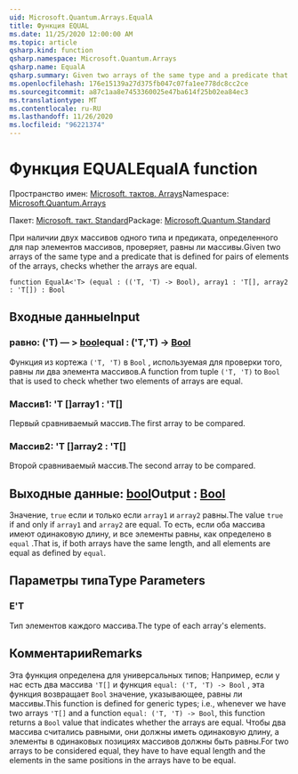 ```yaml
---
uid: Microsoft.Quantum.Arrays.EqualA
title: Функция EQUAL
ms.date: 11/25/2020 12:00:00 AM
ms.topic: article
qsharp.kind: function
qsharp.namespace: Microsoft.Quantum.Arrays
qsharp.name: EqualA
qsharp.summary: Given two arrays of the same type and a predicate that is defined for pairs of elements of the arrays, checks whether the arrays are equal.
ms.openlocfilehash: 176e15139a27d375fb047c07fa1ee778dc8cc2ce
ms.sourcegitcommit: a87c1aa8e7453360025e47ba614f25b02ea84ec3
ms.translationtype: MT
ms.contentlocale: ru-RU
ms.lasthandoff: 11/26/2020
ms.locfileid: "96221374"
---
```

# <a name="equala-function"></a><span data-ttu-id="51d44-102">Функция EQUAL</span><span class="sxs-lookup"><span data-stu-id="51d44-102">EqualA function</span></span>

<span data-ttu-id="51d44-103">Пространство имен: [Microsoft. тактов. Arrays](xref:Microsoft.Quantum.Arrays)</span><span class="sxs-lookup"><span data-stu-id="51d44-103">Namespace: [Microsoft.Quantum.Arrays](xref:Microsoft.Quantum.Arrays)</span></span>

<span data-ttu-id="51d44-104">Пакет: [Microsoft. такт. Standard](https://nuget.org/packages/Microsoft.Quantum.Standard)</span><span class="sxs-lookup"><span data-stu-id="51d44-104">Package: [Microsoft.Quantum.Standard](https://nuget.org/packages/Microsoft.Quantum.Standard)</span></span>


<span data-ttu-id="51d44-105">При наличии двух массивов одного типа и предиката, определенного для пар элементов массивов, проверяет, равны ли массивы.</span><span class="sxs-lookup"><span data-stu-id="51d44-105">Given two arrays of the same type and a predicate that is defined for pairs of elements of the arrays, checks whether the arrays are equal.</span></span>

```qsharp
function EqualA<'T> (equal : (('T, 'T) -> Bool), array1 : 'T[], array2 : 'T[]) : Bool
```


## <a name="input"></a><span data-ttu-id="51d44-106">Входные данные</span><span class="sxs-lookup"><span data-stu-id="51d44-106">Input</span></span>

### <a name="equal--tt---bool"></a><span data-ttu-id="51d44-107">равно: ('T) — > [bool](xref:microsoft.quantum.lang-ref.bool)</span><span class="sxs-lookup"><span data-stu-id="51d44-107">equal : ('T,'T) -> [Bool](xref:microsoft.quantum.lang-ref.bool)</span></span>

<span data-ttu-id="51d44-108">Функция из кортежа `('T, 'T)` в `Bool` , используемая для проверки того, равны ли два элемента массивов.</span><span class="sxs-lookup"><span data-stu-id="51d44-108">A function from tuple `('T, 'T)` to `Bool` that is used to check whether two elements of arrays are equal.</span></span>


### <a name="array1--t"></a><span data-ttu-id="51d44-109">Массив1: 'T []</span><span class="sxs-lookup"><span data-stu-id="51d44-109">array1 : 'T[]</span></span>

<span data-ttu-id="51d44-110">Первый сравниваемый массив.</span><span class="sxs-lookup"><span data-stu-id="51d44-110">The first array to be compared.</span></span>


### <a name="array2--t"></a><span data-ttu-id="51d44-111">Массив2: 'T []</span><span class="sxs-lookup"><span data-stu-id="51d44-111">array2 : 'T[]</span></span>

<span data-ttu-id="51d44-112">Второй сравниваемый массив.</span><span class="sxs-lookup"><span data-stu-id="51d44-112">The second array to be compared.</span></span>



## <a name="output--bool"></a><span data-ttu-id="51d44-113">Выходные данные: [bool](xref:microsoft.quantum.lang-ref.bool)</span><span class="sxs-lookup"><span data-stu-id="51d44-113">Output : [Bool](xref:microsoft.quantum.lang-ref.bool)</span></span>

<span data-ttu-id="51d44-114">Значение, `true` если и только если `array1` и `array2` равны.</span><span class="sxs-lookup"><span data-stu-id="51d44-114">The value `true` if and only if `array1` and `array2` are equal.</span></span>
<span data-ttu-id="51d44-115">То есть, если оба массива имеют одинаковую длину, и все элементы равны, как определено в `equal` .</span><span class="sxs-lookup"><span data-stu-id="51d44-115">That is, if both arrays have the same length, and all elements are equal as defined by `equal`.</span></span>

## <a name="type-parameters"></a><span data-ttu-id="51d44-116">Параметры типа</span><span class="sxs-lookup"><span data-stu-id="51d44-116">Type Parameters</span></span>

### <a name="t"></a><span data-ttu-id="51d44-117">Е</span><span class="sxs-lookup"><span data-stu-id="51d44-117">'T</span></span>

<span data-ttu-id="51d44-118">Тип элементов каждого массива.</span><span class="sxs-lookup"><span data-stu-id="51d44-118">The type of each array's elements.</span></span>

## <a name="remarks"></a><span data-ttu-id="51d44-119">Комментарии</span><span class="sxs-lookup"><span data-stu-id="51d44-119">Remarks</span></span>

<span data-ttu-id="51d44-120">Эта функция определена для универсальных типов; Например, если у нас есть два массива `'T[]` и функция `equal: ('T, 'T) -> Bool` , эта функция возвращает `Bool` значение, указывающее, равны ли массивы.</span><span class="sxs-lookup"><span data-stu-id="51d44-120">This function is defined for generic types; i.e., whenever we have two arrays `'T[]` and a function `equal: ('T, 'T) -> Bool`, this function returns a `Bool` value that indicates whether the arrays are equal.</span></span>
<span data-ttu-id="51d44-121">Чтобы два массива считались равными, они должны иметь одинаковую длину, а элементы в одинаковых позициях массивов должны быть равны.</span><span class="sxs-lookup"><span data-stu-id="51d44-121">For two arrays to be considered equal, they have to have equal length and the elements in the same positions in the arrays have to be equal.</span></span>